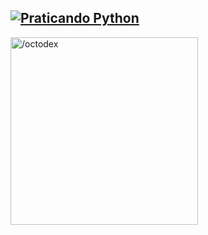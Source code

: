 ## [![Praticando Python](https://img.shields.io/badge/Praticando-Python-blue)](https://github.com/AleDevir/praticando_python)
<img src="https://octodex.github.com/images/motherhubbertocat.png" alt="/octodex" width="300px"/>
